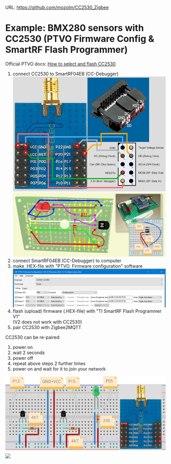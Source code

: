 URL: https://github.com/mozolin/CC2530_Zigbee  
# Example: BMX280 sensors with CC2530 (PTVO Firmware Config & SmartRF Flash Programmer)  

Official PTVO docs: [How to select and flash CC2530](https://ptvo.info/how-to-select-and-flash-cc2530-144/)
  
1) connect CC2530 to SmartRF04EB (CC-Debugger)  
![](img/CC2530-UART-Wireless-Core-Development-Board-CC2530F256-Serial-Port-Wireless-Module-24GHz-For-Zigbee-1445025-2-800x800.jpg)
![](img/SmartRF04EB-CC2530_Pin_Adapter.jpg)
2) connect SmartRF04EB (CC-Debugger) to computer  
3) make .HEX-file with "PTVO. Firmware configuration" software  
![](img/_CC2530-P5LED_Reports-P13P15DS18B20.png)
4) flash (upload) firmware (.HEX-file) with "TI SmartRF Flash Programmer V1"  
   (V2 does not work with CC2530)  
5) pair CC2530 with Zigbee2MQTT  
  
СС2530 can be re-paired:  
1) power on  
2) wait 2 seconds  
3) power off  
4) repeat above steps 2 further times
5) power on and wait for it to join your network
  
![](img/CC2530-P5_LED_Reports-P13_P15_DS18B20.png)
![](img/DS18B20-СС2530-01.jpg)
